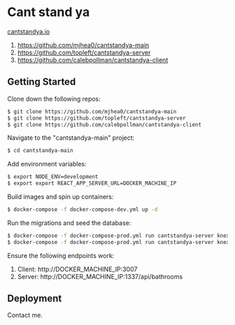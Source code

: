 # Cant stand ya

[cantstandya.io](http://cantstandya.io)

1. https://github.com/mjhea0/cantstandya-main
1. https://github.com/topleft/cantstandya-server
1. https://github.com/calebpollman/cantstandya-client

## Getting Started

Clone down the following repos:

```sh
$ git clone https://github.com/mjhea0/cantstandya-main
$ git clone https://github.com/topleft/cantstandya-server
$ git clone https://github.com/calebpollman/cantstandya-client
```

Navigate to the "cantstandya-main" project:

```sh
$ cd cantstandya-main
```

Add environment variables:

```sh
$ export NODE_ENV=development
$ export export REACT_APP_SERVER_URL=DOCKER_MACHINE_IP
```

Build images and spin up containers:

```sh
$ docker-compose -f docker-compose-dev.yml up -d
```

Run the migrations and seed the database:

```sh
$ docker-compose -f docker-compose-prod.yml run cantstandya-server knex migrate:latest --env prod --knexfile app/knexfile.js
$ docker-compose -f docker-compose-prod.yml run cantstandya-server knex seed:run --env prod --knexfile app/knexfile.js
```

Ensure the following endpoints work:

1. Client: http://DOCKER_MACHINE_IP:3007
1. Server: http://DOCKER_MACHINE_IP:1337/api/bathrooms

## Deployment

Contact me.
